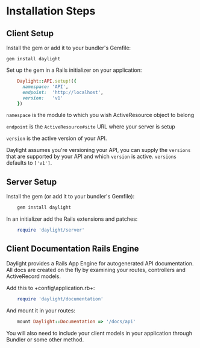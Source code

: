 # Installation Steps

## Client Setup

Install the gem or add it to your bundler's Gemfile:

    gem install daylight

Set up the gem in a Rails initializer on your application:

```ruby
    Daylight::API.setup!({
      namespace: 'API',
      endpoint:  'http://localhost',
      version:   'v1'
    })
```

`namespace` is the module to which you wish ActiveResource object to belong

`endpoint` is the `ActiveResource#site` URL where your server is setup

`version` is the active version of your API.

Daylight assumes you're versioning your API, you can supply the `versions`
that are supported by your API and which `version` is active. `versions` defaults to `['v1']`.

## Server Setup

Install the gem (or add it to your bundler's Gemfile):
```ruby
    gem install daylight
```

In an initializer add the Rails extensions and patches:
```ruby
    require 'daylight/server'
```

## Client Documentation Rails Engine

Daylight provides a Rails App Engine for autogenerated API documentation. All docs are created on the fly by examining your routes, controllers and ActiveRecord models.

Add this to +config\application.rb+:
```ruby
    require 'daylight/documentation'
```

And mount it in your routes:
```ruby
    mount Daylight::Documentation => '/docs/api'
```

You will also need to include your client models in your application through Bundler or some other method.
